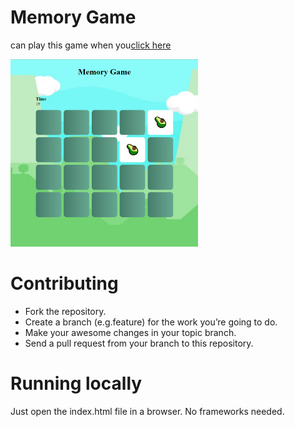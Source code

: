 <h1>Memory Game</h1>
<p>can play this game when you<a href="https://aaya-ahmed.github.io/memory-game/">click here</a></p>
<img src="./images/memory.png" width="300px" height="300px"/>
<h1>Contributing</h1>
<ul>
    <li>Fork the repository.</li>
    <li>Create a branch (e.g.feature) for the work you’re going to do.</li>
    <li>Make your awesome changes in your topic branch.</li>
    <li>Send a pull request from your branch to this repository.</li>
</ul>
<h1>Running locally</h1>
Just open the index.html file in a browser. No frameworks needed.
